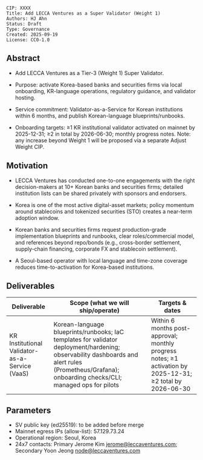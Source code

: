 ```
CIP: XXXX
Title: Add LECCA Ventures as a Super Validator (Weight 1)  
Authors: HJ Ahn
Status: Draft  
Type: Governance  
Created: 2025-09-19
License: CC0-1.0
```


## Abstract
- Add LECCA Ventures as a Tier-3 (Weight 1) Super Validator.

- Purpose: activate Korea-based banks and securities firms via local onboarding, KR-language operations, regulatory guidance, and validator hosting.
- Service commitment: Validator-as-a-Service for Korean institutions within 6 months, and publish Korean-language blueprints/runbooks.
- Onboarding targets: ≥1 KR institutional validator activated on mainnet by 2025-12-31; ≥2 in total by 2026-06-30; monthly progress notes.
Note: any increase beyond Weight 1 will be proposed via a separate Adjust Weight CIP.


## Motivation
- LECCA Ventures has conducted one-to-one engagements with the right decision-makers at 10+ Korean banks and securities firms; detailed institution lists can be shared privately with sponsors and endorsers.

- Korea is one of the most active digital-asset markets; policy momentum around stablecoins and tokenized securities (STO) creates a near-term adoption window.
- Korean banks and securities firms request production-grade implementation blueprints and runbooks, clear roles/commercial model, and references beyond repo/bonds (e.g., cross-border settlement, supply-chain financing, corporate FX and stablecoin settlement).
- A Seoul-based operator with local language and time-zone coverage reduces time-to-activation for Korea-based institutions.


## Deliverables
| Deliverable | Scope (what we will ship/operate) | Targets & dates |
|---|---|---|
| KR Institutional Validator-as-a-Service (VaaS) | Korean-language blueprints/runbooks; IaC templates for validator deployment/hardening; observability dashboards and alert rules (Prometheus/Grafana); onboarding checks/CLI; managed ops for pilots | Within 6 months post-approval; monthly progress notes; ≥1 activation by 2025-12-31; ≥2 total by 2026-06-30 |


## Parameters
- SV public key (ed25519): to be added before merge
- Mainnet egress IPs (allow-list): 57.129.73.24
- Operational region: Seoul, Korea
- 24x7 contacts: Primary Jerome Kim <jerome@leccaventures.com>; Secondary Yoon Jeong <node@leccaventures.com>

